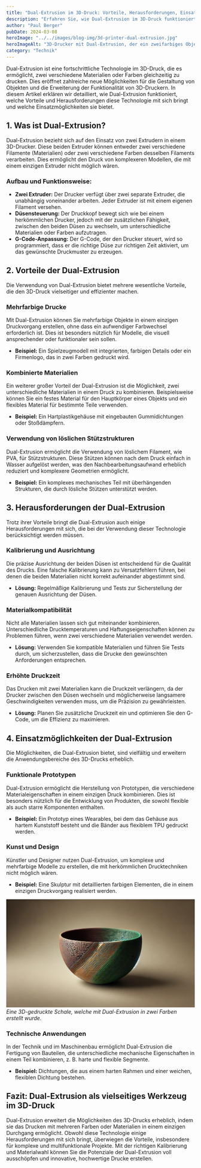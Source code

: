 ```yaml
---
title: "Dual-Extrusion im 3D-Druck: Vorteile, Herausforderungen, Einsatz"
description: "Erfahren Sie, wie Dual-Extrusion im 3D-Druck funktioniert, ihre Vorteile und Nachteile. Entdecken Sie die vielseitigen Einsatzmöglichkeiten dieser Technologie."
author: "Paul Berger"
pubDate: 2024-03-08
heroImage: "../../images/blog-img/3d-printer-dual-extrusion.jpg"
heroImageAlt: "3D-Drucker mit Dual-Extrusion, der ein zweifarbiges Objekt druckt"
category: "Technik"
---
```


Dual-Extrusion ist eine fortschrittliche Technologie im 3D-Druck, die es ermöglicht, zwei verschiedene Materialien oder Farben gleichzeitig zu drucken. Dies eröffnet zahlreiche neue Möglichkeiten für die Gestaltung von Objekten und die Erweiterung der Funktionalität von 3D-Druckern. In diesem Artikel erklären wir detailliert, wie Dual-Extrusion funktioniert, welche Vorteile und Herausforderungen diese Technologie mit sich bringt und welche Einsatzmöglichkeiten sie bietet.

## 1. Was ist Dual-Extrusion?

Dual-Extrusion bezieht sich auf den Einsatz von zwei Extrudern in einem 3D-Drucker. Diese beiden Extruder können entweder zwei verschiedene Filamente (Materialien) oder zwei verschiedene Farben desselben Filaments verarbeiten. Dies ermöglicht den Druck von komplexeren Modellen, die mit einem einzigen Extruder nicht möglich wären.

### Aufbau und Funktionsweise:

- **Zwei Extruder:** Der Drucker verfügt über zwei separate Extruder, die unabhängig voneinander arbeiten. Jeder Extruder ist mit einem eigenen Filament versehen.
- **Düsensteuerung:** Der Druckkopf bewegt sich wie bei einem herkömmlichen Drucker, jedoch mit der zusätzlichen Fähigkeit, zwischen den beiden Düsen zu wechseln, um unterschiedliche Materialien oder Farben aufzutragen.
- **G-Code-Anpassung:** Der G-Code, der den Drucker steuert, wird so programmiert, dass er die richtige Düse zur richtigen Zeit aktiviert, um das gewünschte Druckmuster zu erzeugen.

## 2. Vorteile der Dual-Extrusion

Die Verwendung von Dual-Extrusion bietet mehrere wesentliche Vorteile, die den 3D-Druck vielseitiger und effizienter machen.

### Mehrfarbige Drucke

Mit Dual-Extrusion können Sie mehrfarbige Objekte in einem einzigen Druckvorgang erstellen, ohne dass ein aufwendiger Farbwechsel erforderlich ist. Dies ist besonders nützlich für Modelle, die visuell ansprechender oder funktionaler sein sollen.

- **Beispiel:** Ein Spielzeugmodell mit integrierten, farbigen Details oder ein Firmenlogo, das in zwei Farben gedruckt wird.

### Kombinierte Materialien

Ein weiterer großer Vorteil der Dual-Extrusion ist die Möglichkeit, zwei unterschiedliche Materialien in einem Druck zu kombinieren. Beispielsweise können Sie ein festes Material für den Hauptkörper eines Objekts und ein flexibles Material für bestimmte Teile verwenden.

- **Beispiel:** Ein Hartplastikgehäuse mit eingebauten Gummidichtungen oder Stoßdämpfern.

### Verwendung von löslichen Stützstrukturen

Dual-Extrusion ermöglicht die Verwendung von löslichem Filament, wie PVA, für Stützstrukturen. Diese Stützen können nach dem Druck einfach in Wasser aufgelöst werden, was den Nachbearbeitungsaufwand erheblich reduziert und komplexere Geometrien ermöglicht.

- **Beispiel:** Ein komplexes mechanisches Teil mit überhängenden Strukturen, die durch lösliche Stützen unterstützt werden.

## 3. Herausforderungen der Dual-Extrusion

Trotz ihrer Vorteile bringt die Dual-Extrusion auch einige Herausforderungen mit sich, die bei der Verwendung dieser Technologie berücksichtigt werden müssen.

### Kalibrierung und Ausrichtung

Die präzise Ausrichtung der beiden Düsen ist entscheidend für die Qualität des Drucks. Eine falsche Kalibrierung kann zu Versatzfehlern führen, bei denen die beiden Materialien nicht korrekt aufeinander abgestimmt sind.

- **Lösung:** Regelmäßige Kalibrierung und Tests zur Sicherstellung der genauen Ausrichtung der Düsen.

### Materialkompatibilität

Nicht alle Materialien lassen sich gut miteinander kombinieren. Unterschiedliche Drucktemperaturen und Haftungseigenschaften können zu Problemen führen, wenn zwei verschiedene Materialien verwendet werden.

- **Lösung:** Verwenden Sie kompatible Materialien und führen Sie Tests durch, um sicherzustellen, dass die Drucke den gewünschten Anforderungen entsprechen.

### Erhöhte Druckzeit

Das Drucken mit zwei Materialien kann die Druckzeit verlängern, da der Drucker zwischen den Düsen wechseln und möglicherweise langsamere Geschwindigkeiten verwenden muss, um die Präzision zu gewährleisten.

- **Lösung:** Planen Sie zusätzliche Druckzeit ein und optimieren Sie den G-Code, um die Effizienz zu maximieren.

## 4. Einsatzmöglichkeiten der Dual-Extrusion

Die Möglichkeiten, die Dual-Extrusion bietet, sind vielfältig und erweitern die Anwendungsbereiche des 3D-Drucks erheblich.

### Funktionale Prototypen

Dual-Extrusion ermöglicht die Herstellung von Prototypen, die verschiedene Materialeigenschaften in einem einzigen Druck kombinieren. Dies ist besonders nützlich für die Entwicklung von Produkten, die sowohl flexible als auch starre Komponenten enthalten.

- **Beispiel:** Ein Prototyp eines Wearables, bei dem das Gehäuse aus hartem Kunststoff besteht und die Bänder aus flexiblem TPU gedruckt werden.

### Kunst und Design

Künstler und Designer nutzen Dual-Extrusion, um komplexe und mehrfarbige Modelle zu erstellen, die mit herkömmlichen Drucktechniken nicht möglich wären.

- **Beispiel:** Eine Skulptur mit detaillierten farbigen Elementen, die in einem einzigen Druckvorgang realisiert werden.

![3D-Druck mit Dual-Extrusion: Eine zweifarbige Schale](../../images/blog-img/3d-print-dual-extrusion-schale.webp)
_Eine 3D-gedruckte Schale, welche mit Dual-Extrusion in zwei Farben erstellt wurde._

### Technische Anwendungen

In der Technik und im Maschinenbau ermöglicht Dual-Extrusion die Fertigung von Bauteilen, die unterschiedliche mechanische Eigenschaften in einem Teil kombinieren, z. B. harte und flexible Segmente.

- **Beispiel:** Dichtungen, die aus einem harten Rahmen und einer weichen, flexiblen Dichtung bestehen.

## Fazit: Dual-Extrusion als vielseitiges Werkzeug im 3D-Druck

Dual-Extrusion erweitert die Möglichkeiten des 3D-Drucks erheblich, indem sie das Drucken mit mehreren Farben oder Materialien in einem einzigen Durchgang ermöglicht. Obwohl diese Technologie einige Herausforderungen mit sich bringt, überwiegen die Vorteile, insbesondere für komplexe und multifunktionale Projekte. Mit der richtigen Kalibrierung und Materialwahl können Sie die Potenziale der Dual-Extrusion voll ausschöpfen und innovative, hochwertige Drucke erstellen.
